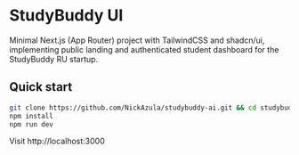 # StudyBuddy UI

Minimal Next.js (App Router) project with TailwindCSS and shadcn/ui, implementing
public landing and authenticated student dashboard for the StudyBuddy RU startup.

## Quick start

```bash
git clone https://github.com/NickAzula/studybuddy-ai.git && cd studybuddy-ai
npm install
npm run dev
```

Visit http://localhost:3000
